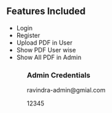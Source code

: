 <h2>Features Included</h2>
<ul>
<li>Login</li>
<li>Register</li>
<li>Upload PDF in User</li>
<li>Show PDF User wise</li>
<li>Show All PDF in Admin</li>
<ul>

<h3>Admin Credentials</h3>
<p>ravindra-admin@gmial.com</p>
<p>12345</p>
